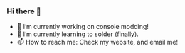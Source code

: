 ### Hi there 👋


- 🔭 I’m currently working on console modding!
- 🌱 I’m currently learning to solder (finally).
- 📫 How to reach me: Check my website, and email me!
